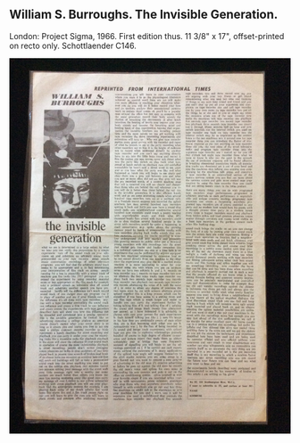 ## William S. Burroughs. The Invisible Generation.

London: Project Sigma, 1966. First edition thus. 11 3/8" x 17", offset-printed on recto only. Schottlaender C146.

![The Invisible Generation](../assets/images/the-invisible-generation-1.jpg)
